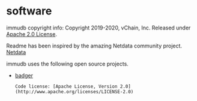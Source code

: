 # software

immudb copyright info:
 Copyright 2019-2020, vChain, Inc.
 Released under [Apache 2.0 License](https://raw.githubusercontent.com/codenotary/immudb/master/LICENSE).

Readme has been inspired by the amazing Netdata community project.
[Netdata](https://github.com/netdata/netdata)


immudb uses the following open source projects.

- [badger](https://github.com/dgraph-io/badger)

      Code license: [Apache License, Version 2.0](http://www.apache.org/licenses/LICENSE-2.0)
